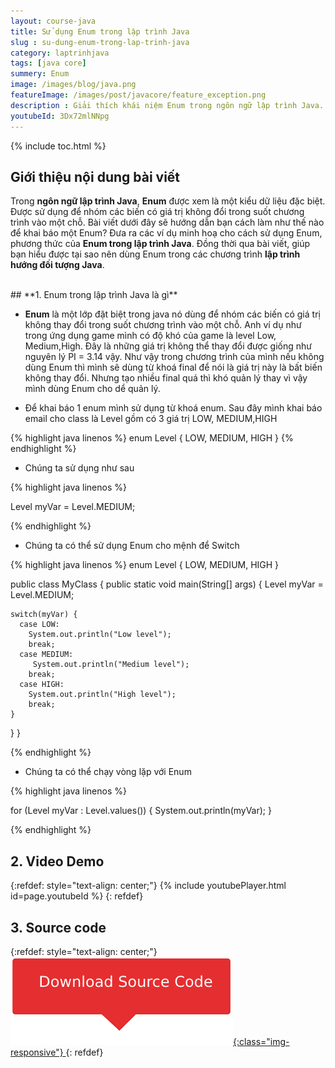 ```yaml
---
layout: course-java
title: Sử dụng Enum trong lập trình Java
slug : su-dung-enum-trong-lap-trinh-java
category: laptrinhjava
tags: [java core]
summery: Enum
image: /images/blog/java.png
featureImage: /images/post/javacore/feature_exception.png
description : Giải thích khái niệm Enum trong ngôn ngữ lập trình Java. Sau đó hướng dẫn cách làm như thế nào để khai báo một Enum. Đồng thời đưa ra các ví dụ minh hoạ cho cách sử dụng Enum, phương thức của Enum trong lập trình Java. Qua đó, giúp bạn hiểu được tại sao nên dùng Enum trong các chương trình lập trình hướng đối tượng Java.
youtubeId: 3Dx72mlNNpg
---
```


{% include toc.html %}

## **Giới thiệu nội dung bài viết**

Trong <b>ngôn ngữ lập trình Java</b>, <b>Enum</b> được xem là một kiểu dữ liệu đặc biệt. Được sử dụng để nhóm các biến có giá trị không đổi trong suốt chương trình vào một chỗ. Bài viết dưới đây sẽ hướng dẫn bạn cách làm như thế nào để khai báo một Enum? Đưa ra các ví dụ minh hoạ cho cách sử dụng Enum, phương thức của <b>Enum trong lập trình Java</b>. Đồng thời qua bài viết, giúp bạn hiểu được tại sao nên dùng Enum trong các chương trình <b>lập trình hướng đối tượng Java</b>.

<br>
## **1. Enum trong lập trình Java là gì**

- <b>Enum</b> là một lớp đặt biệt trong java nó dùng để nhóm các biến có giá trị không thay đổi trong suốt chương trình vào một chỗ. Anh ví dụ như trong ứng dụng game  mình có độ khó của game là  level Low, Medium,High. Đây là những giá trị không thể thay đổi được giống như nguyên lý PI = 3.14 vậy. Như vậy trong chương trình của mình nếu không dùng Enum thì mình sẽ dùng từ khoá final để nói là giá trị này là bất biến không thay đổi. Nhưng tạo nhiều final quá thì khó quản lý thay vì vậy mình dùng Enum cho dể quản lý.

- Để khai báo 1 enum mình sử dụng từ khoá enum. Sau đây mình khai báo email cho class là Level gồm có 3 giá trị LOW, MEDIUM,HIGH

{% highlight java linenos %}
enum Level {
  LOW,
  MEDIUM,
  HIGH
}
{% endhighlight %}

- Chúng ta sử dụng như sau

{% highlight java linenos %}

Level myVar = Level.MEDIUM;

{% endhighlight %}

- Chúng ta có thể sử dụng Enum cho mệnh để Switch

{% highlight java linenos %}
enum Level {
  LOW,
  MEDIUM,
  HIGH
}

public class MyClass {
  public static void main(String[] args) {
    Level myVar = Level.MEDIUM;

    switch(myVar) {
      case LOW:
        System.out.println("Low level");
        break;
      case MEDIUM:
         System.out.println("Medium level");
        break;
      case HIGH:
        System.out.println("High level");
        break;
    }
  }
}

{% endhighlight %}

- Chúng ta có thể chạy vòng lặp với Enum

{% highlight java linenos %}

for (Level myVar : Level.values()) {
  System.out.println(myVar);
}

{% endhighlight %}

## **2. Video Demo**

{:refdef: style="text-align: center;"}
{% include youtubePlayer.html id=page.youtubeId %}
{: refdef}

## **3. Source code**

{:refdef: style="text-align: center;"}
<a href="https://github.com/levunguyen/Java-Enum" target="_blank"> ![Sourcecode ](/images/icon/githubsource.png){:class="img-responsive"} </a>
{: refdef}


